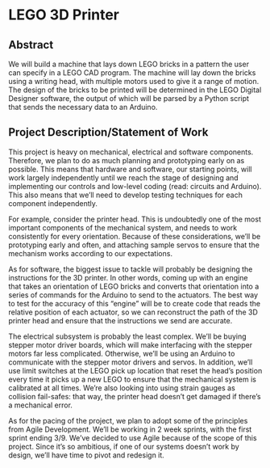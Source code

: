 LEGO 3D Printer
===============

Abstract
--------
We will build a machine that lays down LEGO bricks in a pattern the user can specify in a LEGO CAD program. The machine will lay down the bricks using a writing head, with multiple motors used to give it a range of motion. The design of the bricks to be printed will be determined in the LEGO Digital Designer software, the output of which will be parsed by a Python script that sends the necessary data to an Arduino. 

Project Description/Statement of Work
-------------------------------------
This project is heavy on mechanical, electrical and software components. Therefore, we plan to do as much planning and prototyping early on as possible. This means that hardware and software, our starting points, will work largely independently until we reach the stage of designing and implementing our controls and low-level coding (read: circuits and Arduino). This also means that we’ll need to develop testing techniques for each component independently.

For example, consider the printer head. This is undoubtedly one of the most important components of the mechanical system, and needs to work consistently for every orientation. Because of these considerations, we’ll be prototyping early and often, and attaching sample servos to ensure that the mechanism works according to our expectations.

As for software, the biggest issue to tackle will probably be designing the instructions for the 3D printer. In other words, coming up with an engine that takes an orientation of LEGO bricks and converts that orientation into a series of commands for the Arduino to send to the actuators. The best way to test for the accuracy of this “engine” will be to create code that reads the relative position of each actuator, so we can reconstruct the path of the 3D printer head and ensure that the instructions we send are accurate.

The electrical subsystem is probably the least complex. We’ll be buying stepper motor driver boards, which will make interfacing with the stepper motors far less complicated. Otherwise, we’ll be using an Arduino to communicate with the stepper motor drivers and servos. In addition, we’ll use limit switches at the LEGO pick up location that reset the head’s position every time it picks up a new LEGO to ensure that the mechanical system is calibrated at all times. We’re also looking into using strain gauges as collision fail-safes: that way, the printer head doesn’t get damaged if there’s a mechanical error. 

As for the pacing of the project, we plan to adopt some of the principles from Agile Development. We’ll be working in 2 week sprints, with the first sprint ending 3/9. We’ve decided to use Agile because of the scope of this project. Since it’s so ambitious, if one of our systems doesn’t work by design, we’ll have time to pivot and redesign it.